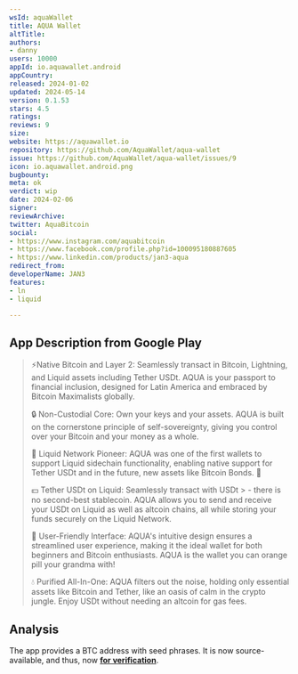 ```yaml
---
wsId: aquaWallet
title: AQUA Wallet
altTitle: 
authors:
- danny
users: 10000
appId: io.aquawallet.android
appCountry: 
released: 2024-01-02
updated: 2024-05-14
version: 0.1.53
stars: 4.5
ratings: 
reviews: 9
size: 
website: https://aquawallet.io
repository: https://github.com/AquaWallet/aqua-wallet
issue: https://github.com/AquaWallet/aqua-wallet/issues/9
icon: io.aquawallet.android.png
bugbounty: 
meta: ok
verdict: wip
date: 2024-02-06
signer: 
reviewArchive: 
twitter: AquaBitcoin
social:
- https://www.instagram.com/aquabitcoin
- https://www.facebook.com/profile.php?id=100095180887605
- https://www.linkedin.com/products/jan3-aqua
redirect_from: 
developerName: JAN3
features:
- ln
- liquid

---
```


## App Description from Google Play

> ⚡️Native Bitcoin and Layer 2: Seamlessly transact in Bitcoin, Lightning, and Liquid assets including Tether USDt. AQUA is your passport to financial inclusion, designed for Latin America and embraced by Bitcoin Maximalists globally.
>
> 🔒 Non-Custodial Core: Own your keys and your assets. AQUA is built on the cornerstone principle of self-sovereignty, giving you control over your Bitcoin and your money as a whole.
>
> 🌊 Liquid Network Pioneer: AQUA was one of the first wallets to support Liquid sidechain functionality, enabling native support for Tether USDt and in the future, new assets like Bitcoin Bonds. 👀
>
> 💵 Tether USDt on Liquid: Seamlessly transact with USDt > - there is no second-best stablecoin. AQUA allows you to send and receive your USDt on Liquid as well as altcoin chains, all while storing your funds securely on the Liquid Network.
>
> 🤝 User-Friendly Interface: AQUA's intuitive design ensures a streamlined user experience, making it the ideal wallet for both beginners and Bitcoin enthusiasts. AQUA is the wallet you can orange pill your grandma with!
>
> 💧 Purified All-In-One: AQUA filters out the noise, holding only essential assets like Bitcoin and Tether, like an oasis of calm in the crypto jungle. Enjoy USDt without needing an altcoin for gas fees.

## Analysis 

The app provides a BTC address with seed phrases. It is now source-available,
and thus, now
**[for verification](https://github.com/AquaWallet/aqua-wallet/issues/9)**.
